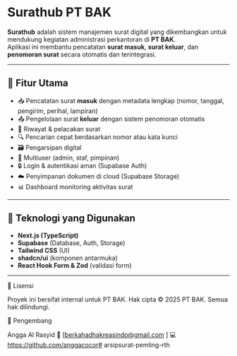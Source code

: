 # Surathub PT BAK

**Surathub** adalah sistem manajemen surat digital yang dikembangkan untuk mendukung kegiatan administrasi perkantoran di **PT BAK**.  
Aplikasi ini membantu pencatatan **surat masuk**, **surat keluar**, dan **penomoran surat** secara otomatis dan terintegrasi.

---

## 🚀 Fitur Utama
- 📥 Pencatatan surat **masuk** dengan metadata lengkap (nomor, tanggal, pengirim, perihal, lampiran)
- 📤 Pengelolaan surat **keluar** dengan sistem penomoran otomatis
- 🧾 Riwayat & pelacakan surat
- 🔍 Pencarian cepat berdasarkan nomor atau kata kunci
- 🗃️ Pengarsipan digital
- 👥 Multiuser (admin, staf, pimpinan)
- 🔒 Login & autentikasi aman (Supabase Auth)
- ☁️ Penyimpanan dokumen di cloud (Supabase Storage)
- 📊 Dashboard monitoring aktivitas surat

---

## 🧩 Teknologi yang Digunakan
- **Next.js (TypeScript)**
- **Supabase** (Database, Auth, Storage)
- **Tailwind CSS** (UI)
- **shadcn/ui** (komponen antarmuka)
- **React Hook Form & Zod** (validasi form)

---

🧾 Lisensi

Proyek ini bersifat internal untuk PT BAK.
Hak cipta © 2025 PT BAK. Semua hak dilindungi.

👤 Pengembang

Angga Al Rasyid
📧 [berkahadhakreasindo@gmail.com
]
💻 https://github.com/anggacocor# arsipsurat-pemling-rth
